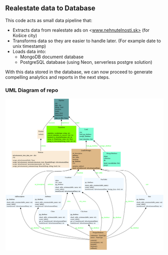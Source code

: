 ## Realestate data to Database

This code acts as small data pipeline that:  
- Extracts data from realestate ads on <www.nehnutelnosti.sk> (for Košice city)
- Transforms data so they are easier to handle later. (For example date to unix timestamp)
- Loads data into:
    - MongoDB document database
    - PostgreSQL database (using Neon, serverless postgre solution)

With this data stored in the database, we can now proceed to generate compelling analytics and reports in the next steps.

### UML Diagram of repo

![UML Diagram](/docs/classes_pipeline.png)
